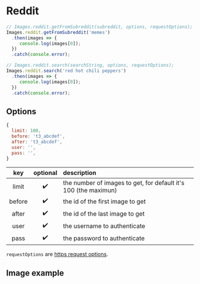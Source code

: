# Reddit

```js
// Images.reddit.getFromSubreddit(subreddit, options, requestOptions);
Images.reddit.getFromSubreddit('memes')
  .then(images => {
     console.log(images[0]);
  })
  .catch(console.error);

// Images.reddit.search(searchString, options, requestOptions);
Images.reddit.search('red hot chili peppers')
  .then(images => {
     console.log(images[0]);
  })
  .catch(console.error);
```

## Options

```js
{
  limit: 100,
  before: 't3_abcdef',
  after: 't3_abcdef',
  user: '',
  pass: '',
}
```

|  key   | optional | description |
|:------:|:--------:|:------------|
| limit  | ✔️ | the number of images to get, for default it's 100 (the maximun) |
| before | ✔️ | the id of the first image to get |
| after  | ✔️ | the id of the last image to get |
| user   | ✔️ | the username to authenticate |
| pass   | ✔️ | the password to authenticate |

`requestOptions` are [https request options](https://nodejs.org/api/https.html#httpsrequestoptions-callback).

## Image example

```js

```

```js

```
